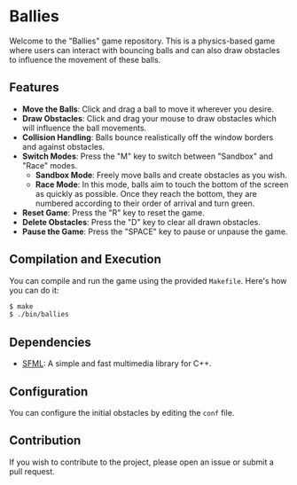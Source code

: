 # Ballies

Welcome to the "Ballies" game repository. This is a physics-based game where users can interact with bouncing balls and can also draw obstacles to influence the movement of these balls.

## Features

- **Move the Balls**: Click and drag a ball to move it wherever you desire.
- **Draw Obstacles**: Click and drag your mouse to draw obstacles which will influence the ball movements.
- **Collision Handling**: Balls bounce realistically off the window borders and against obstacles.
- **Switch Modes**: Press the "M" key to switch between "Sandbox" and "Race" modes.
  - **Sandbox Mode**: Freely move balls and create obstacles as you wish.
  - **Race Mode**: In this mode, balls aim to touch the bottom of the screen as quickly as possible. Once they reach the bottom, they are numbered according to their order of arrival and turn green.
- **Reset Game**: Press the "R" key to reset the game.
- **Delete Obstacles**: Press the "D" key to clear all drawn obstacles.
- **Pause the Game**: Press the "SPACE" key to pause or unpause the game.

## Compilation and Execution

You can compile and run the game using the provided `Makefile`. Here's how you can do it:

```bash
$ make
$ ./bin/ballies
```

## Dependencies

- [SFML](https://www.sfml-dev.org/): A simple and fast multimedia library for C++.

## Configuration

You can configure the initial obstacles by editing the `conf` file.

## Contribution

If you wish to contribute to the project, please open an issue or submit a pull request.
